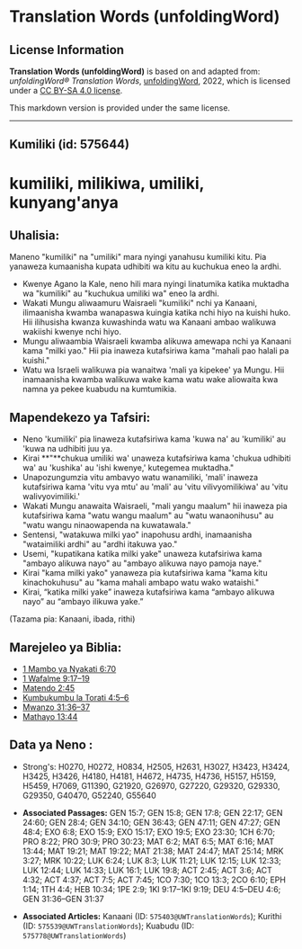 # Translation Words (unfoldingWord)

## License Information

**Translation Words (unfoldingWord)** is based on and adapted from: _unfoldingWord® Translation Words_, [unfoldingWord](https://unfoldingword.org/utw), 2022, which is licensed under a [CC BY-SA 4.0 license](https://creativecommons.org/licenses/by-sa/4.0/legalcode.en).

This markdown version is provided under the same license.



--------------------------------

## Kumiliki (id: 575644)

kumiliki, milikiwa, umiliki, kunyang'anya
=========================================

Uhalisia:
---------

Maneno "kumiliki" na "umiliki" mara nyingi yanahusu kumiliki kitu. Pia yanaweza kumaanisha kupata udhibiti wa kitu au kuchukua eneo la ardhi.

* Kwenye Agano la Kale, neno hili mara nyingi linatumika katika muktadha wa "kumiliki" au "kuchukua umiliki wa" eneo la ardhi.
* Wakati Mungu aliwaamuru Waisraeli "kumiliki" nchi ya Kanaani, ilimaanisha kwamba wanapaswa kuingia katika nchi hiyo na kuishi huko. Hii ilihusisha kwanza kuwashinda watu wa Kanaani ambao walikuwa wakiishi kwenye nchi hiyo.
* Mungu aliwaambia Waisraeli kwamba alikuwa amewapa nchi ya Kanaani kama "milki yao." Hii pia inaweza kutafsiriwa kama "mahali pao halali pa kuishi."
* Watu wa Israeli walikuwa pia wanaitwa 'mali ya kipekee' ya Mungu. Hii inamaanisha kwamba walikuwa wake kama watu wake aliowaita kwa namna ya pekee kuabudu na kumtumikia.

Mapendekezo ya Tafsiri:
-----------------------

* Neno 'kumiliki' pia linaweza kutafsiriwa kama 'kuwa na' au 'kumiliki' au 'kuwa na udhibiti juu ya.
* Kirai **"**chukua umiliki wa' unaweza kutafsiriwa kama 'chukua udhibiti wa' au 'kushika' au 'ishi kwenye,' kutegemea muktadha."
* Unapozungumzia vitu ambavyo watu wanamiliki, 'mali' inaweza kutafsiriwa kama 'vitu vya mtu' au 'mali' au 'vitu vilivyomilikiwa' au 'vitu walivyovimiliki.'
* Wakati Mungu anawaita Waisraeli, "mali yangu maalum" hii inaweza pia kutafsiriwa kama "watu wangu maalum" au "watu wanaonihusu" au "watu wangu ninaowapenda na kuwatawala."
* Sentensi, "watakuwa milki yao" inapohusu ardhi, inamaanisha "wataimiliki ardhi" au "ardhi itakuwa yao."
* Usemi, "kupatikana katika milki yake" unaweza kutafsiriwa kama "ambayo alikuwa nayo" au "ambayo alikuwa nayo pamoja naye."
* Kirai "kama milki yako" yanaweza pia kutafsiriwa kama "kama kitu kinachokuhusu" au "kama mahali ambapo watu wako wataishi."
* Kirai, “katika milki yake” inaweza kutafsiriwa kama “ambayo alikuwa nayo” au “ambayo ilikuwa yake.”

(Tazama pia: Kanaani, ibada, rithi)

Marejeleo ya Biblia:
--------------------

* [1 Mambo ya Nyakati 6:70](https://ref.ly/1Chr6:70)
* [1 Wafalme 9:17–19](https://ref.ly/1Kgs9:17-1Kgs9:19)
* [Matendo 2:45](https://ref.ly/Acts2:45)
* [Kumbukumbu la Torati 4:5–6](https://ref.ly/Deut4:5-Deut4:6)
* [Mwanzo 31:36–37](https://ref.ly/Gen31:36-Gen31:37)
* [Mathayo 13:44](https://ref.ly/Matt13:44)

Data ya Neno :
--------------

* Strong's: H0270, H0272, H0834, H2505, H2631, H3027, H3423, H3424, H3425, H3426, H4180, H4181, H4672, H4735, H4736, H5157, H5159, H5459, H7069, G11390, G21920, G26970, G27220, G29320, G29330, G29350, G40470, G52240, G55640

* **Associated Passages:** GEN 15:7; GEN 15:8; GEN 17:8; GEN 22:17; GEN 24:60; GEN 28:4; GEN 34:10; GEN 36:43; GEN 47:11; GEN 47:27; GEN 48:4; EXO 6:8; EXO 15:9; EXO 15:17; EXO 19:5; EXO 23:30; 1CH 6:70; PRO 8:22; PRO 30:9; PRO 30:23; MAT 6:2; MAT 6:5; MAT 6:16; MAT 13:44; MAT 19:21; MAT 19:22; MAT 21:38; MAT 24:47; MAT 25:14; MRK 3:27; MRK 10:22; LUK 6:24; LUK 8:3; LUK 11:21; LUK 12:15; LUK 12:33; LUK 12:44; LUK 14:33; LUK 16:1; LUK 19:8; ACT 2:45; ACT 3:6; ACT 4:32; ACT 4:37; ACT 7:5; ACT 7:45; 1CO 7:30; 1CO 13:3; 2CO 6:10; EPH 1:14; 1TH 4:4; HEB 10:34; 1PE 2:9; 1KI 9:17–1KI 9:19; DEU 4:5–DEU 4:6; GEN 31:36–GEN 31:37
* **Associated Articles:** Kanaani (ID: `575403@UWTranslationWords`); Kurithi (ID: `575539@UWTranslationWords`); Kuabudu (ID: `575778@UWTranslationWords`)

